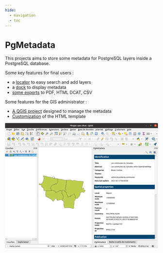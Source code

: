 ```yaml
---
hide:
  - navigation
  - toc
---
```


# PgMetadata

This projects aims to store some metadata for PostgreSQL layers inside a PostgreSQL database.

Some key features for final users :

* a [locator](./user-guide/end-user.md#locator) to easy search and add layers
* a [dock](./user-guide/end-user.md#panel) to display metadata
* [some exports](./user-guide/end-user.md#export) to PDF, HTML DCAT, CSV

Some features for the GIS administrator :

* [A QGIS project](./user-guide/gis-admin.md#administration-project) designed to manage the metadata
* [Customization](./user-guide/gis-admin.md#html-template) of the HTML template

![Overview of PgMetadata](./img/dock_qgis.png)
